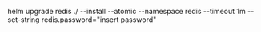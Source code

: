 helm upgrade redis ./ --install --atomic --namespace redis --timeout 1m --set-string redis.password="insert password"